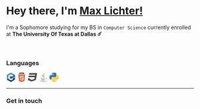 # Hey there, I'm [Max Lichter!](https://iammaxlichter.com)

I'm a Sophomore studying for my BS in `Computer Science` currently enrolled at **The University Of Texas at Dallas ☄️** 

<br/>


### Languages
<img src="ProgramLanguages/cpp.png" width="25">  <img src="ProgramLanguages/html.png" width="25">  <img src="ProgramLanguages/css.png" width="25">  <img src="ProgramLanguages/java.png" width="25">  <img src="ProgramLanguages/python.png" width="25">

___

### Get in touch


